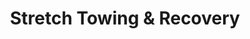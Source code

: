 ---
title: "Stretch Towing & Recovery"
url: /indianapolis/stretch-towing-and-recovery/
shop: car repair
---